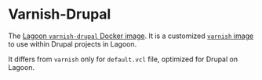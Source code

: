 # Varnish-Drupal

The [Lagoon `varnish-drupal` Docker image](https://github.com/uselagoon/lagoon-images/blob/main/images/varnish-drupal/Dockerfile). It is a customized [`varnish` image](./) to use within Drupal projects in Lagoon.

It differs from `varnish` only for `default.vcl` file, optimized for Drupal on Lagoon.
